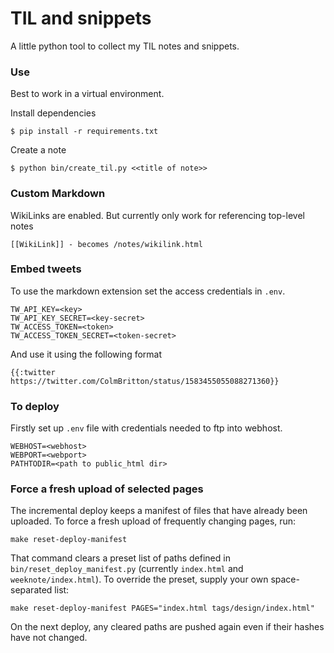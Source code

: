 # TIL and snippets

A little python tool to collect my TIL notes and snippets.

### Use

Best to work in a virtual environment.

Install dependencies

    $ pip install -r requirements.txt

Create a note

    $ python bin/create_til.py <<title of note>>

### Custom Markdown

WikiLinks are enabled. But currently only work for referencing top-level notes

    [[WikiLink]] - becomes /notes/wikilink.html

### Embed tweets

To use the markdown extension set the access credentials in `.env`.

```
TW_API_KEY=<key>
TW_API_KEY_SECRET=<key-secret>
TW_ACCESS_TOKEN=<token>
TW_ACCESS_TOKEN_SECRET=<token-secret>
```

And use it using the following format

```
{{:twitter https://twitter.com/ColmBritton/status/1583455055088271360}}
```

### To deploy

Firstly set up `.env` file with credentials needed to ftp into webhost.

```
WEBHOST=<webhost>
WEBPORT=<webport>
PATHTODIR=<path to public_html dir>
```

### Force a fresh upload of selected pages

The incremental deploy keeps a manifest of files that have already been uploaded. To force a fresh upload of frequently changing pages, run:

```
make reset-deploy-manifest
```

That command clears a preset list of paths defined in `bin/reset_deploy_manifest.py` (currently `index.html` and `weeknote/index.html`). To override the preset, supply your own space-separated list:

```
make reset-deploy-manifest PAGES="index.html tags/design/index.html"
```

On the next deploy, any cleared paths are pushed again even if their hashes have not changed.
